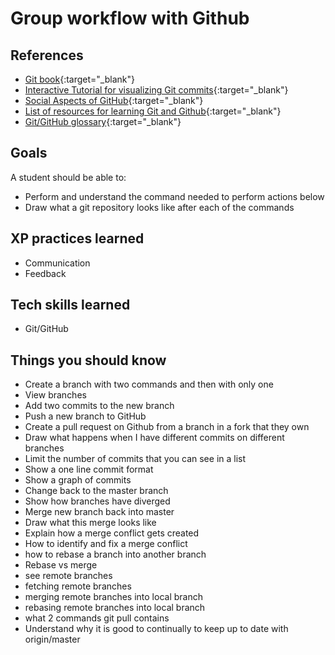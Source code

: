 # Group workflow with Github

## References
* [Git book](http://git-scm.com/book/){:target="_blank"}
* [Interactive Tutorial for visualizing Git commits](http://pcottle.github.io/learnGitBranching/){:target="_blank"}
* [Social Aspects of GitHub](https://help.github.com/articles/be-social){:target="_blank"}
* [List of resources for learning Git and Github](https://help.github.com/articles/what-are-other-good-resources-for-learning-git-and-github){:target="_blank"}
* [Git/GitHub glossary](https://help.github.com/articles/github-glossary){:target="_blank"}

## Goals

A student should be able to:

* Perform and understand the command needed to perform actions below
* Draw what a git repository looks like after each of the commands

## XP practices learned

* Communication
* Feedback

## Tech skills learned

* Git/GitHub

## Things you should know

* Create a branch with two commands and then with only one
* View branches
* Add two commits to the new branch
* Push a new branch to GitHub
* Create a pull request on Github from a branch in a fork that they own
* Draw what happens when I have different commits on different branches
* Limit the number of commits that you can see in a list
* Show a one line commit format
* Show a graph of commits
* Change back to the master branch
* Show how branches have diverged
* Merge new branch back into master
* Draw what this merge looks like
* Explain how a merge conflict gets created
* How to identify and fix a merge conflict
* how to rebase a branch into another branch
* Rebase vs merge
* see remote branches
* fetching remote branches
* merging remote branches into local branch
* rebasing remote branches into local branch
* what 2 commands git pull contains
* Understand why it is good to continually to keep up to date with origin/master
